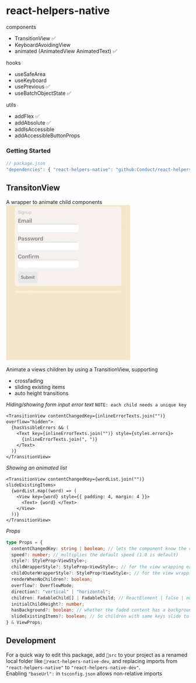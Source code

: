 # react-helpers-native

components

- TransitionView ✅
- KeyboardAvoidingView
- animated (AnimatedView AnimatedText) ✅

hooks

- useSafeArea
- useKeyboard
- usePrevious ✅
- useBatchObjectState ✅

utils

- addFlex ✅
- addAbsolute ✅
- addIsAccessible
- addAccessibleButtonProps

### Getting Started

```ts
// package.json
"dependencies": { "react-helpers-native": "github:Conduct/react-helpers-native" }
```

## TransitonView

A wrapper to animate child components
![Example](TransitionViewExample.gif)

Animate a views children by using a TransitionView, supporting

- crossfading
- sliding existing items
- auto height transitions

_Hiding/showing form input error text_
`NOTE: each child needs a unique key`

```tsx
<TransitionView contentChangedKey={inlineErrorTexts.join("")} overflow="hidden">
  {hasVisibleErrors && (
    <Text key={inlineErrorTexts.join("")} style={styles.errors}>
      {inlineErrorTexts.join(", ")}
    </Text>
  )}
</TransitionView>
```

_Showing an animated list_

```tsx
<TransitionView contentChangedKey={wordList.join("")} slideExistingItems>
  {wordList.map((word) => (
    <View key={word} style={{ padding: 4, margin: 4 }}>
      <Text> {word} </Text>
    </View>
  ))}
</TransitionView>
```

_Props_

```ts
type Props = {
  contentChangedKey: string | boolean; // lets the component know the content has changed
  speed?: number; // multiplies the default speed (1.0 is default)
  style?: StyleProp<ViewStyle>;
  childWrapperStyle?: StyleProp<ViewStyle>; // for the view wrapping each child (to measure height)
  childOuterWrapperStyle?: StyleProp<ViewStyle>; // for the view wrapping each child wrapper (to set y position)
  renderWhenNoChildren?: boolean;
  overflow?: OverflowMode;
  direction?: "vertical" | "horizontal";
  children: FadableChild[] | FadableChild; // ReactElement | false | null | undefined
  initialChildHeight?: number;
  hasBackground?: boolean; // whether the faded content has a background, enabling this stops a flash of 0.5 opacity when fading between two items
  slideExistingItems?: boolean; // So children with same keys slide to new positions instead of fading out and in
} & ViewProps;
```

## Development

For a quick way to edit this package, add `📂src` to your project as a renamed local folder like `📂react-helpers-native-dev`, and replacing imports from `"react-helpers-native"` to `"react-helpers-native-dev"`.  
Enabling `"baseUrl":` in `tsconfig.json` allows non-relative imports

